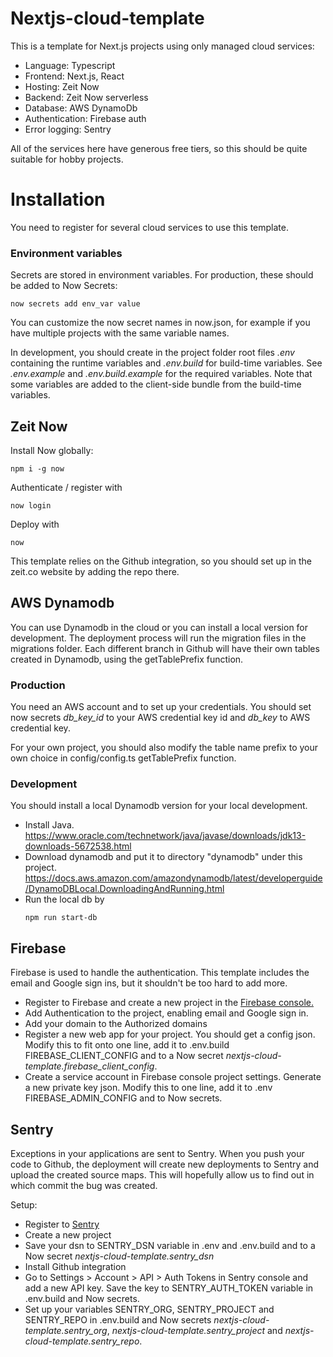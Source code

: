 # Nextjs-cloud-template

This is a template for Next.js projects using only managed cloud services:

-   Language: Typescript
-   Frontend: Next.js, React
-   Hosting: Zeit Now
-   Backend: Zeit Now serverless
-   Database: AWS DynamoDb
-   Authentication: Firebase auth
-   Error logging: Sentry

All of the services here have generous free tiers, so this should be quite suitable for hobby projects.

# Installation

You need to register for several cloud services to use this template.

### Environment variables

Secrets are stored in environment variables. For production, these should be added to Now Secrets:

```
now secrets add env_var value
```

You can customize the now secret names in now.json, for example if you have multiple projects with the same variable names.

In development, you should create in the project folder root files _.env_ containing the runtime variables and _.env.build_ for build-time variables. See _.env.example_ and _.env.build.example_ for the required variables. Note that some variables are added to the client-side bundle from the build-time variables.

## Zeit Now

Install Now globally:

```
npm i -g now
```

Authenticate / register with

```
now login
```

Deploy with

```
now
```

This template relies on the Github integration, so you should set up in the zeit.co website by adding the repo there.

## AWS Dynamodb

You can use Dynamodb in the cloud or you can install a local version for development. The deployment process will run the migration files in the migrations folder. Each different branch in Github will have their own tables created in Dynamodb, using the getTablePrefix function.

### Production

You need an AWS account and to set up your credentials. You should set now secrets _db_key_id_ to your AWS credential key id and _db_key_ to AWS credential key.

For your own project, you should also modify the table name prefix to your own choice in config/config.ts getTablePrefix function.

### Development

You should install a local Dynamodb version for your local development.

-   Install Java. https://www.oracle.com/technetwork/java/javase/downloads/jdk13-downloads-5672538.html
-   Download dynamodb and put it to directory "dynamodb" under this project. https://docs.aws.amazon.com/amazondynamodb/latest/developerguide/DynamoDBLocal.DownloadingAndRunning.html
-   Run the local db by
    ```
    npm run start-db
    ```

## Firebase

Firebase is used to handle the authentication. This template includes the email and Google sign ins, but it shouldn't be too hard to add more.

-   Register to Firebase and create a new project in the [Firebase console.](https://console.firebase.google.com/)
-   Add Authentication to the project, enabling email and Google sign in.
-   Add your domain to the Authorized domains
-   Register a new web app for your project. You should get a config json. Modify this to fit onto one line, add it to .env.build FIREBASE_CLIENT_CONFIG and to a Now secret _nextjs-cloud-template.firebase_client_config_.
-   Create a service account in Firebase console project settings. Generate a new private key json. Modify this to one line, add it to .env FIREBASE_ADMIN_CONFIG and to Now secrets.

## Sentry

Exceptions in your applications are sent to Sentry. When you push your code to Github, the deployment will create new deployments to Sentry and upload the created source maps. This will hopefully allow us to find out in which commit the bug was created.

Setup:

-   Register to [Sentry](https://sentry.io)
-   Create a new project
-   Save your dsn to SENTRY_DSN variable in .env and .env.build and to a Now secret _nextjs-cloud-template.sentry_dsn_
-   Install Github integration
-   Go to Settings > Account > API > Auth Tokens in Sentry console and add a new API key. Save the key to SENTRY_AUTH_TOKEN variable in .env.build and Now secrets.
-   Set up your variables SENTRY_ORG, SENTRY_PROJECT and SENTRY_REPO in .env.build and Now secrets _nextjs-cloud-template.sentry_org_, _nextjs-cloud-template.sentry_project_ and _nextjs-cloud-template.sentry_repo_.
